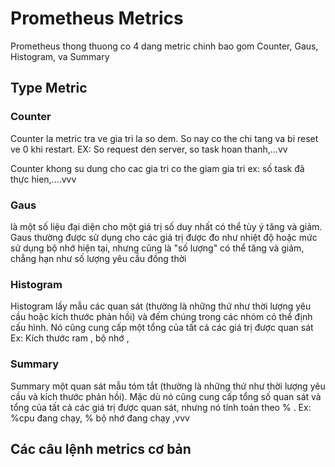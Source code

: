 # Prometheus Metrics
 Prometheus thong thuong co 4 dang metric chinh bao gom
 Counter,
 Gaus, 
 Histogram,
 va Summary
## Type Metric
### Counter
 Counter la metric tra ve gia tri la so dem. So nay co the chi tang va bi reset ve 0 khi restart. EX: So request den server, so task hoan thanh,...vv

 Counter khong su dung cho cac gia tri co the giam gia tri
ex: số task đã thực hien,....vvv
### Gaus
là một số liệu đại diện cho một giá trị số duy nhất có thể tùy ý tăng và giảm.
Gaus thường được sử dụng cho các giá trị được đo như nhiệt độ hoặc mức sử dụng bộ nhớ hiện tại, nhưng cũng là "số lượng" có thể tăng và giảm, chẳng hạn như số lượng yêu cầu đồng thời

### Histogram
Histogram lấy mẫu các quan sát (thường là những thứ như thời lượng yêu cầu hoặc kích thước phản hồi) và đếm chúng trong các nhóm có thể định cấu hình. Nó cũng cung cấp một tổng của tất cả các giá trị được quan sát
Ex: Kích thước ram , bộ nhớ , 
### Summary
Summary một quan sát mẫu tóm tắt (thường là những thứ như thời lượng yêu cầu và kích thước phản hồi). Mặc dù nó cũng cung cấp tổng số quan sát và tổng của tất cả các giá trị được quan sát, nhưng nó tính toán theo % .
Ex: %cpu đang chạy, % bộ nhớ đang chạy ,vvv
## Các câu lệnh metrics cơ bản 